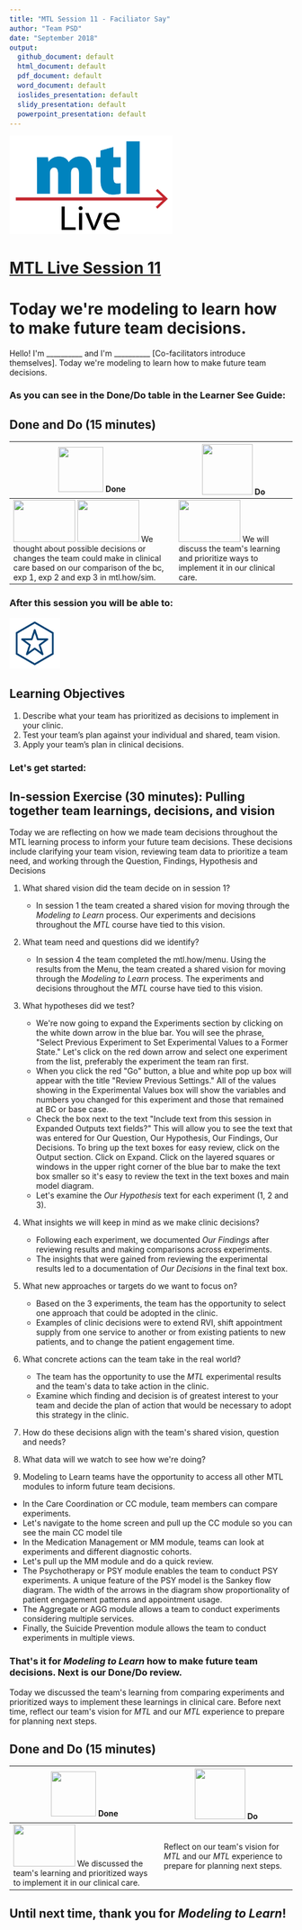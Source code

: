 ```yaml
---
title: "MTL Session 11 - Faciliator Say"
author: "Team PSD"
date: "September 2018"
output: 
  github_document: default
  html_document: default
  pdf_document: default
  word_document: default
  ioslides_presentation: default
  slidy_presentation: default
  powerpoint_presentation: default
---
```


<img src = "https://github.com/lzim/teampsd/blob/master/resources/logos/mtl_live_sq_sm.png"
     height = "175" width = "290">  

# [MTL Live Session 11](https://github.com/lzim/teampsd/blob/master/mtl_facilitate_workgroup/mtl_live_guide/mtl_live_session11_see.Rmd "MTL Live Session 11")

# Today we're modeling to learn how to make future team decisions.
Hello! I'm __________ and I'm __________ [Co-facilitators introduce themselves]. Today we're modeling to learn how to make future team decisions.

### As you can see in the Done/Do table in the Learner See Guide:  

## Done and Do (15 minutes)
<!-- Do/Done Tables -->
| <img src = "https://raw.githubusercontent.com/lzim/teampsd/hexagon_icons/np_hexagon-check-mark_309690_003F72.png" height = "80" width = "80"> **Done** | <img src = "https://raw.githubusercontent.com/lzim/teampsd/hexagon_icons/np_synchronize_778914_003F72.png" height = "90" width = "90"> **Do** |
| --- | --- | 
| [<img src = "https://raw.githubusercontent.com/lzim/teampsd/master/resources/logos/mtl_how_live_sm.png" height = "75" width = "110">](http://mtl.how/live) [<img src = "https://raw.githubusercontent.com/lzim/teampsd/master/resources/logos/mtl_how_sim.png" height = "75" width = "110">](http://mtl.how/sim) We thought about possible decisions or changes the team could make in clinical care based on our comparison of the bc, exp 1, exp 2 and exp 3 in mtl.how/sim. | [<img src = "https://raw.githubusercontent.com/lzim/teampsd/master/resources/logos/mtl_how_sim.png" height = "75" width = "110">](http://mtl.how/sim) We will discuss the team's learning and prioritize ways to implement it in our clinical care. | 


### After this session you will be able to:

<!-- Learning Objectives Icon --> 
<img src = "https://github.com/lzim/teampsd/blob/master/resources/icons/we_decided_learning_objectives.png" height = "90" width = "90" style ="display: inline-block"/> 

## Learning Objectives

1.	Describe what your team has prioritized as decisions to implement in your clinic. 
2.	Test your team’s plan against your individual and shared, team vision.
3.	Apply your team’s plan in clinical decisions.

### Let's get started:

## In-session Exercise (30 minutes): Pulling together team learnings, decisions, and vision

Today we are reflecting on how we made team decisions throughout the MTL learning process to inform your future team decisions. These decisions include clarifying your team vision, reviewing team data to prioritize a team need, and working through the Question, Findings, Hypothesis and Decisions

1.  What shared vision did the team decide on in session 1?  
    + In session 1 the team created a shared vision for moving through the *Modeling to Learn* process. Our experiments and decisions throughout the *MTL* course have tied to this vision.  
   
2.  What team need and questions did we identify?  
    + In session 4 the team completed the mtl.how/menu. Using the results from the Menu, the team created a shared vision for moving through the *Modeling to Learn* process. The experiments and decisions throughout the *MTL* course have tied to this vision.  

3.  What hypotheses did we test?  
    + We're now going to expand the Experiments section by clicking on the white down arrow in the blue bar. You will see the phrase, "Select Previous Experiment to Set Experimental Values to a Former State." Let's click on the red down arrow and select one experiment from the list, preferably the experiment the team ran first.  
    + When you click the red "Go" button, a blue and white pop up box will appear with the title "Review Previous Settings." All of the values showing in the Experimental Values box will show the variables and numbers you changed for this experiment and those that remained at BC or base case.  
    + Check the box next to the text "Include text from this session in Expanded Outputs text fields?" This will allow you to see the text that was entered for Our Question, Our Hypothesis, Our Findings, Our Decisions. To bring up the text boxes for easy review, click on the Output section. Click on Expand. Click on the layered squares or windows in the upper right corner of the blue bar to make the text box smaller so it's easy to review the text in the text boxes and main model diagram.  
    + Let's examine the *Our Hypothesis* text for each experiment (1, 2 and 3).  
   
4.  What insights we will keep in mind as we make clinic decisions?  
    + Following each experiment, we documented *Our Findings* after reviewing results and making comparisons across experiments.  
    + The insights that were gained from reviewing the experimental results led to a documentation of *Our Decisions* in the final text box.  

5.  What new approaches or targets do we want to focus on?  
    + Based on the 3 experiments, the team has the opportunity to select one approach that could be adopted in the clinic.  
    + Examples of clinic decisions were to extend RVI, shift appointment supply from one service to another or from existing patients to new patients, and to change the patient engagement time.  
   
6.  What concrete actions can the team take in the real world?  
    + The team has the opportunity to use the *MTL* experimental results and the team's data to take action in the clinic.  
    + Examine which finding and decision is of greatest interest to your team and decide the plan of action that would be necessary to adopt this strategy in the clinic.  

7.  How do these decisions align with the team's shared vision, question and needs?  

8.  What data will we watch to see how we're doing?  

9.  Modeling to Learn teams have the opportunity to access all other MTL modules to inform future team decisions. 
   + In the Care Coordination or CC module, team members can compare experiments.
   + Let's navigate to the home screen and pull up the CC module so you can see the main CC model tile
   + In the Medication Management or MM module, teams can look at experiments and different diagnostic cohorts.
   + Let's pull up the MM module and do a quick review.
   + The Psychotherapy or PSY module enables the team to conduct PSY experiments. A unique feature of the PSY model is the Sankey flow diagram. The width of the arrows in the diagram show proportionality of patient engagement patterns and appointment usage.
   + The Aggregate or AGG module allows a team to conduct experiments considering multiple services.
   + Finally, the Suicide Prevention module allows the team to conduct experiments in multiple views.

### That's it for _Modeling to Learn_ how to make future team decisions. Next is our Done/Do review.

Today we discussed the team's learning from comparing experiments and prioritized ways to implement these learnings in clinical care. Before next time, reflect our team's vision for *MTL* and our *MTL* experience to prepare for planning next steps.  
## Done and Do (15 minutes)
<!-- Do/Done Tables -->
| <img src = "https://raw.githubusercontent.com/lzim/teampsd/hexagon_icons/np_hexagon-check-mark_309690_003F72.png" height = "80" width = "80"> **Done** | <img src = "https://raw.githubusercontent.com/lzim/teampsd/hexagon_icons/np_synchronize_778914_003F72.png" height = "90" width = "90"> **Do** |
| --- | --- | 
| [<img src = "https://raw.githubusercontent.com/lzim/teampsd/master/resources/logos/mtl_how_sim.png" height = "75" width = "110">](http://mtl.how/sim) We discussed the team's learning and prioritized ways to implement it in our clinical care. | Reflect on our team's vision for _MTL_ and our _MTL_ experience to prepare for planning next steps.| 

## Until next time, thank you for *Modeling to Learn*!
